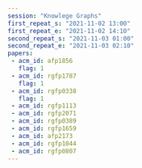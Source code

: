 ```yaml
---
session: "Knowlege Graphs"
first_repeat_s: "2021-11-02 13:00" 
first_repeat_e: "2021-11-02 14:10" 
second_repeat_s: "2021-11-03 01:00" 
second_repeat_e: "2021-11-03 02:10"
papers:
 - acm_id: afp1856
   flag: 1
 - acm_id: rgfp1787
   flag: 1
 - acm_id: rgfp0338
   flag: 1
 - acm_id: rgfp1113
 - acm_id: rgfp2071
 - acm_id: rgfp0389
 - acm_id: rgfp1659
 - acm_id: afp2173
 - acm_id: rgfp1044
 - acm_id: rgfp0807
---
```

